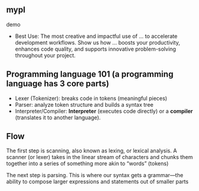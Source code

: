 ## mypl
demo

* Best Use: The most creative and impactful use of ... to accelerate development workflows. Show us how ... boosts your productivity, enhances code quality, and supports innovative problem-solving throughout your project.


## Programming language 101 (a programming language has 3 core parts)

- Lexer (Tokenizer): breaks code in tokens (meaningful pieces)
- Parser: analyze token structure and builds a syntax tree
- Interpreter/Compiler: **Interpreter** (executes code directly) or a **compiler** (translates it to another language).

## Flow

The first step is scanning, also known as lexing, or lexical analysis. A scanner (or lexer) takes in the linear stream of characters and chunks them together into a series of something more akin to “words” (tokens)

The next step is parsing. This is where our syntax gets a grammar—the ability
to compose larger expressions and statements out of smaller parts